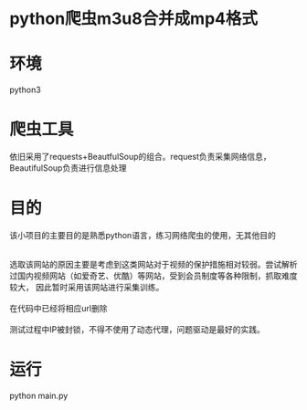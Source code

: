 # python爬虫m3u8合并成mp4格式

# 环境

python3

# 爬虫工具

依旧采用了requests+BeautfulSoup的组合。request负责采集网络信息，BeautifulSoup负责进行信息处理

# 目的 

该小项目的主要目的是熟悉python语言，练习网络爬虫的使用，无其他目的<br/>
<br/>

选取该网站的原因主要是考虑到这类网站对于视频的保护措施相对较弱。尝试解析过国内视频网站（如爱奇艺、优酷）等网站，受到会员制度等各种限制，抓取难度较大， 因此暂时采用该网站进行采集训练。
<br/>
<br/>
在代码中已经将相应url删除
<br/>
<br/>
测试过程中IP被封锁，不得不使用了动态代理，问题驱动是最好的实践。

# 运行

python main.py
